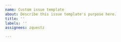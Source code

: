 ```yaml
---
name: Custom issue template
about: Describe this issue template's purpose here.
title: ''
labels: ''
assignees: zquestz

---
```




